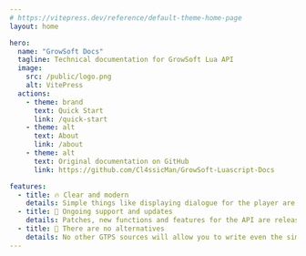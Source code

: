 ```yaml
---
# https://vitepress.dev/reference/default-theme-home-page
layout: home

hero:
  name: "GrowSoft Docs"
  tagline: Technical documentation for GrowSoft Lua API
  image:
    src: /public/logo.png
    alt: VitePress
  actions:
    - theme: brand
      text: Quick Start
      link: /quick-start
    - theme: alt
      text: About
      link: /about
    - theme: alt
      text: Original documentation on GitHub
      link: https://github.com/Cl4ssicMan/GrowSoft-Luascript-Docs

features:
  - title: 🔥 Clear and modern
    details: Simple things like displaying dialogue for the player are done very simply, as is creating new commands.
  - title: 🔮 Ongoing support and updates
    details: Patches, new functions and features for the API are released frequently
  - title: 🔑 There are no alternatives
    details: No other GTPS sources will allow you to write even the simplest things for your Growtopia Server so quickly and conveniently
---
```


